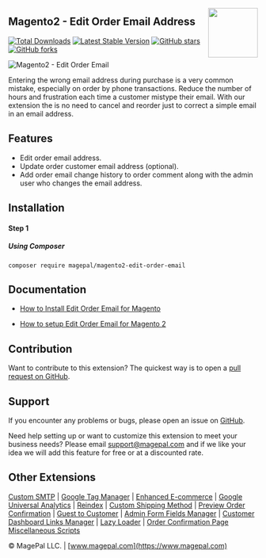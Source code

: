 <a href="http://www.magepal.com" ><img src="https://image.ibb.co/dHBkYH/Magepal_logo.png" width="100" align="right" /></a>

## Magento2 - Edit Order Email Address

[![Total Downloads](https://poser.pugx.org/magepal/magento2-edit-order-email/downloads)](https://www.magepal.com/help/docs/edit-order-email-magento2/)
[![Latest Stable Version](https://poser.pugx.org/magepal/magento2-edit-order-email/v/stable)](https://www.magepal.com/help/docs/edit-order-email-magento2/)
[![GitHub stars](https://img.shields.io/github/stars/magepal/magento2-edit-order-email.svg)](https://www.magepal.com/help/docs/edit-order-email-magento2/)
[![GitHub forks](https://img.shields.io/github/forks/magepal/magento2-edit-order-email.svg)](https://www.magepal.com/help/docs/edit-order-email-magento2/)

![Magento2 - Edit Order Email](https://user-images.githubusercontent.com/1415141/55928085-63b5ad80-5be5-11e9-9f61-df45b1d7a7e9.gif)

Entering the wrong email address during purchase is a very common mistake, especially on order by phone transactions. Reduce the number of hours and frustration each time a customer mistype their email. With our extension the is no need to cancel and reorder just to correct a simple email in an email address.

## Features
- Edit order email address.
- Update order customer email address (optional).
- Add order email change history to order comment along with the admin user who changes the email address.


## Installation

#### Step 1

##### Using Composer
```
composer require magepal/magento2-edit-order-email
```

## Documentation

 - [How to Install Edit Order Email for Magento](https://www.magepal.com/help/docs/edit-order-email-magento2/#installation)

 - [How to setup Edit Order Email for Magento 2](https://www.magepal.com/help/docs/edit-order-email-magento2/#configuration)



Contribution
---
Want to contribute to this extension? The quickest way is to open a [pull request on GitHub](https://help.github.com/articles/using-pull-requests).


Support
---
If you encounter any problems or bugs, please open an issue on [GitHub](https://github.com/magepal/magento2-edit-order-email/issues). 

Need help setting up or want to customize this extension to meet your business needs? Please email support@magepal.com and if we like your idea we will add this feature for free or at a discounted rate.

Other Extensions
---
[Custom SMTP](https://www.magepal.com/magento2/extensions/custom-smtp.html) | [Google Tag Manager](https://www.magepal.com/magento2/extensions/google-tag-manager.html) | [Enhanced E-commerce](https://www.magepal.com/magento2/extensions/enhanced-ecommerce-for-google-tag-manager.html) | [Google Universal Analytics](https://www.magepal.com/magento2/extensions/google-universal-analytics-enhanced-ecommerce.html) | [Reindex](https://www.magepal.com/magento2/extensions/reindex.html) | [Custom Shipping Method](https://www.magepal.com/magento2/extensions/custom-shipping-rates-for-magento-2.html) | [Preview Order Confirmation](https://www.magepal.com/magento2/extensions/preview-order-confirmation-page-for-magento-2.html) | [Guest to Customer](https://www.magepal.com/magento2/extensions/guest-to-customer.html) | [Admin Form Fields Manager](https://www.magepal.com/magento2/extensions/admin-form-fields-manager-for-magento-2.html) | [Customer Dashboard Links Manager](https://www.magepal.com/magento2/extensions/customer-dashboard-links-manager-for-magento-2.html) | [Lazy Loader](https://www.magepal.com/magento2/extensions/lazy-load.html) | [Order Confirmation Page Miscellaneous Scripts](https://www.magepal.com/magento2/extensions/order-confirmation-miscellaneous-scripts-for-magento-2.html)

© MagePal LLC. | [www.magepal.com](https://www.magepal.com)
